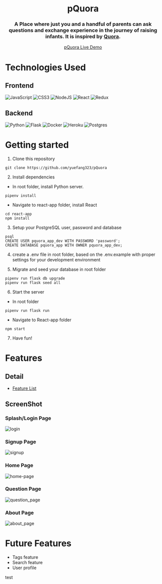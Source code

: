 <h1 align="center">pQuora</ha>

<h3 align="center">A Place where just you and a handful of parents can ask questions and exchange experience in the journey of raising infants. It is inspired by <a href="https://www.quora.com/">Quora<a>.</h3>

<p align="center"><a  href="https://pquora.herokuapp.com/">pQuora Live Demo</a></p>

# Technologies Used

## Frontend

![JavaScript](https://img.shields.io/badge/javascript-%23323330.svg?style=for-the-badge&logo=javascript&logoColor=%23F7DF1E)
![CSS3](https://img.shields.io/badge/css3-%231572B6.svg?style=for-the-badge&logo=css3&logoColor=white)
![NodeJS](https://img.shields.io/badge/node.js-6DA55F?style=for-the-badge&logo=node.js&logoColor=white)
![React](https://img.shields.io/badge/react-%2320232a.svg?style=for-the-badge&logo=react&logoColor=%2361DAFB)
![Redux](https://img.shields.io/badge/redux-%23593d88.svg?style=for-the-badge&logo=redux&logoColor=white)
</br>

## Backend

![Python](https://img.shields.io/badge/python-3670A0?style=for-the-badge&logo=python&logoColor=ffdd54)
![Flask](https://img.shields.io/badge/flask-%23000.svg?style=for-the-badge&logo=flask&logoColor=white)
![Docker](https://img.shields.io/badge/docker-%230db7ed.svg?style=for-the-badge&logo=docker&logoColor=white)
![Heroku](https://img.shields.io/badge/heroku-%23430098.svg?style=for-the-badge&logo=heroku&logoColor=white)
![Postgres](https://img.shields.io/badge/postgres-%23316192.svg?style=for-the-badge&logo=postgresql&logoColor=white)

# Getting started

1. Clone this repository

```
git clone https://github.com/yuefang323/pQuora
```

2. Install dependencies

-   In root folder, install Python server.

```
pipenv install
```

-   Navigate to react-app folder, install React

```
cd react-app
npm install
```

3. Setup your PostgreSQL user, password and database

```
psql
CREATE USER pquora_app_dev WITH PASSWORD 'password';
CREATE DATABASE pquora_app WITH OWNER pquora_app_dev;

```

4. create a .env file in root folder, based on the .env.example with proper settings for your development environment

5. Migrate and seed your database in root folder

```
pipenv run flask db upgrade
pipenv run flask seed all

```

6. Start the server

-   In root folder

```
pipenv run flask run
```

-   Navigate to React-app folder

```
npm start
```

7. Have fun!

# Features

## Detail

-   [Feature List](https://github.com/yuefang323/pQuora/wiki)

## ScreenShot

### Splash/Login Page

![login](https://user-images.githubusercontent.com/94598069/173999362-48732e9b-bf67-4f32-97d3-73a9c1cb7b38.png)

### Signup Page

![signup](https://user-images.githubusercontent.com/94598069/173999442-a171fbf5-6554-46fa-bee3-ad881ef00436.png)
  
### Home Page

![home-page](https://user-images.githubusercontent.com/94598069/173951575-4c8773f9-faaf-46ed-8600-4297224e3b82.png)

### Question Page

![question_page](https://user-images.githubusercontent.com/94598069/173951648-7c987ea7-aff3-4e4c-a8c6-974984b9d0f0.png)

### About Page

![about_page](https://user-images.githubusercontent.com/94598069/173951061-043db5c0-4297-43ad-b0ba-39f7e7ee6754.png)

# Future Features

-   Tags feature
-   Search feature
-   User profile

test